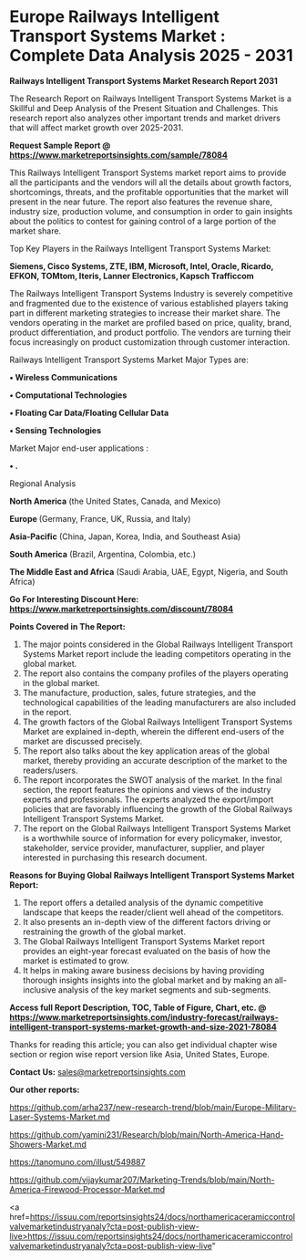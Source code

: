 # Europe Railways Intelligent Transport Systems Market : Complete Data Analysis 2025 - 2031

<strong>Railways Intelligent Transport Systems Market Research Report 2031</strong>

The Research Report on Railways Intelligent Transport Systems Market is a Skillful and Deep Analysis of the Present Situation and Challenges. This research report also analyzes other important trends and market drivers that will affect market growth over 2025-2031.

<strong>Request Sample Report @ <a href=https://www.marketreportsinsights.com/sample/78084>https://www.marketreportsinsights.com/sample/78084</a></strong>

This Railways Intelligent Transport Systems market report aims to provide all the participants and the vendors will all the details about growth factors, shortcomings, threats, and the profitable opportunities that the market will present in the near future. The report also features the revenue share, industry size, production volume, and consumption in order to gain insights about the politics to contest for gaining control of a large portion of the market share.

Top Key Players in the Railways Intelligent Transport Systems Market:

<strong>Siemens, Cisco Systems, ZTE, IBM, Microsoft, Intel, Oracle, Ricardo, EFKON, TOMtom, Iteris, Lanner Electronics, Kapsch Trafficcom</strong>

The Railways Intelligent Transport Systems Industry is severely competitive and fragmented due to the existence of various established players taking part in different marketing strategies to increase their market share. The vendors operating in the market are profiled based on price, quality, brand, product differentiation, and product portfolio. The vendors are turning their focus increasingly on product customization through customer interaction.

Railways Intelligent Transport Systems Market Major Types are:

<strong>• Wireless Communications

• Computational Technologies

• Floating Car Data/Floating Cellular Data

• Sensing Technologies</strong>

Market Major end-user applications :

<strong>• .</strong>

Regional Analysis

</u><strong><b>North America</b></strong> (the United States, Canada, and Mexico)

<strong><b>Europe </b></strong>(Germany, France, UK, Russia, and Italy)

<strong><b>Asia-Pacific</b></strong> (China, Japan, Korea, India, and Southeast Asia)

<strong><b>South America</b></strong> (Brazil, Argentina, Colombia, etc.)

<strong><b>The Middle East and Africa</b></strong> (Saudi Arabia, UAE, Egypt, Nigeria, and South Africa)

<strong>Go For Interesting Discount Here: <a href=https://www.marketreportsinsights.com/discount/78084>https://www.marketreportsinsights.com/discount/78084</a></strong>

<strong>Points Covered in The Report:</strong>
<ol>
  <li>The major points considered in the Global Railways Intelligent Transport Systems Market report include the leading competitors operating in the global market.</li>
  <li>The report also contains the company profiles of the players operating in the global market.</li>
  <li>The manufacture, production, sales, future strategies, and the technological capabilities of the leading manufacturers are also included in the report.</li>
  <li>The growth factors of the Global Railways Intelligent Transport Systems Market are explained in-depth, wherein the different end-users of the market are discussed precisely.</li>
  <li>The report also talks about the key application areas of the global market, thereby providing an accurate description of the market to the readers/users.</li>
  <li>The report incorporates the SWOT analysis of the market. In the final section, the report features the opinions and views of the industry experts and professionals. The experts analyzed the export/import policies that are favorably influencing the growth of the Global Railways Intelligent Transport Systems Market.</li>
  <li>The report on the Global Railways Intelligent Transport Systems Market is a worthwhile source of information for every policymaker, investor, stakeholder, service provider, manufacturer, supplier, and player interested in purchasing this research document.</li>
</ol>
<strong>Reasons for Buying Global Railways Intelligent Transport Systems Market Report:</strong>

<ol>
  <li>The report offers a detailed analysis of the dynamic competitive landscape that keeps the reader/client well ahead of the competitors.</li>
  <li>It also presents an in-depth view of the different factors driving or restraining the growth of the global market.</li>
  <li>The Global Railways Intelligent Transport Systems Market report provides an eight-year forecast evaluated on the basis of how the market is estimated to grow.</li>
  <li>It helps in making aware business decisions by having providing thorough insights insights into the global market and by making an all-inclusive analysis of the key market segments and sub-segments.</li>
</ol>
<strong>Access full Report Description, TOC, Table of Figure, Chart, etc. @ <a href=https://www.marketreportsinsights.com/industry-forecast/railways-intelligent-transport-systems-market-growth-and-size-2021-78084>https://www.marketreportsinsights.com/industry-forecast/railways-intelligent-transport-systems-market-growth-and-size-2021-78084</a></strong>


Thanks for reading this article; you can also get individual chapter wise section or region wise report version like Asia, United States, Europe.

<strong>Contact Us:</strong>
sales@marketreportsinsights.com

<strong>Our other reports:</strong>

<a href=https://github.com/arha237/new-research-trend/blob/main/Europe-Military-Laser-Systems-Market.md>https://github.com/arha237/new-research-trend/blob/main/Europe-Military-Laser-Systems-Market.md</a>

<a href=https://github.com/yamini231/Research/blob/main/North-America-Hand-Showers-Market.md>https://github.com/yamini231/Research/blob/main/North-America-Hand-Showers-Market.md</a>

<a href=https://tanomuno.com/illust/549887>https://tanomuno.com/illust/549887</a>

<a href=https://github.com/vijaykumar207/Marketing-Trends/blob/main/North-America-Firewood-Processor-Market.md>https://github.com/vijaykumar207/Marketing-Trends/blob/main/North-America-Firewood-Processor-Market.md</a>

<a href=https://issuu.com/reportsinsights24/docs/northamericaceramiccontrolvalvemarketindustryanaly?cta=post-publish-view-live>https://issuu.com/reportsinsights24/docs/northamericaceramiccontrolvalvemarketindustryanaly?cta=post-publish-view-live</a>"
